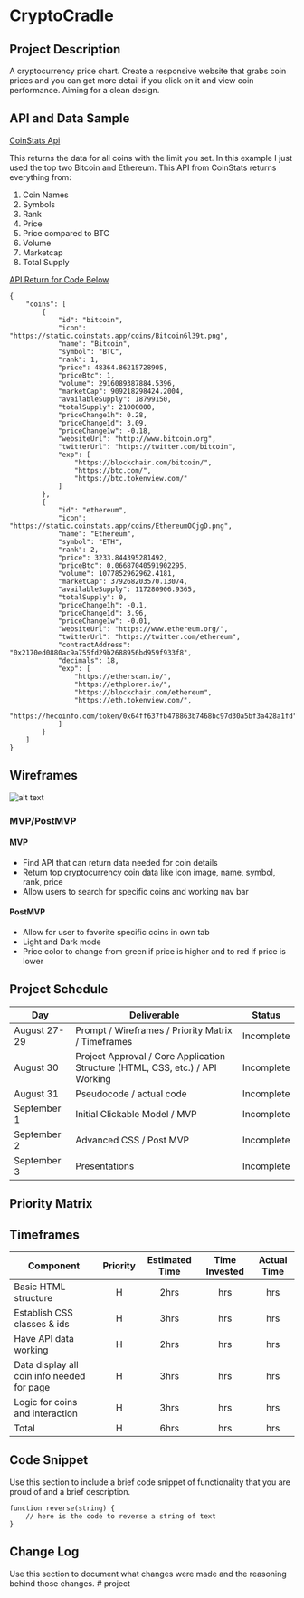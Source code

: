 # CryptoCradle

## Project Description

A cryptocurrency price chart. Create a responsive website that grabs coin prices and you can get more detail if you click on it and view coin performance. Aiming for a clean design.

## API and Data Sample
[CoinStats Api](https://documenter.getpostman.com/view/5734027/RzZ6Hzr3?version=latest)

This returns the data for all coins with the limit you set. In this example I just used the top two Bitcoin and Ethereum. This API from CoinStats returns everything from: 
1. Coin Names 
2. Symbols
3. Rank 
4. Price 
5. Price compared to BTC 
6. Volume
7. Marketcap
8. Total Supply

[API Return for Code Below](https://api.coinstats.app/public/v1/coins?skip=0&limit=2&currency=USD)
```
{
    "coins": [
        {
            "id": "bitcoin",
            "icon": "https://static.coinstats.app/coins/Bitcoin6l39t.png",
            "name": "Bitcoin",
            "symbol": "BTC",
            "rank": 1,
            "price": 48364.86215728905,
            "priceBtc": 1,
            "volume": 2916089387884.5396,
            "marketCap": 909218298424.2004,
            "availableSupply": 18799150,
            "totalSupply": 21000000,
            "priceChange1h": 0.28,
            "priceChange1d": 3.09,
            "priceChange1w": -0.18,
            "websiteUrl": "http://www.bitcoin.org",
            "twitterUrl": "https://twitter.com/bitcoin",
            "exp": [
                "https://blockchair.com/bitcoin/",
                "https://btc.com/",
                "https://btc.tokenview.com/"
            ]
        },
        {
            "id": "ethereum",
            "icon": "https://static.coinstats.app/coins/EthereumOCjgD.png",
            "name": "Ethereum",
            "symbol": "ETH",
            "rank": 2,
            "price": 3233.844395281492,
            "priceBtc": 0.06687040591902295,
            "volume": 1077852962962.4181,
            "marketCap": 379268203570.13074,
            "availableSupply": 117280906.9365,
            "totalSupply": 0,
            "priceChange1h": -0.1,
            "priceChange1d": 3.96,
            "priceChange1w": -0.01,
            "websiteUrl": "https://www.ethereum.org/",
            "twitterUrl": "https://twitter.com/ethereum",
            "contractAddress": "0x2170ed0880ac9a755fd29b2688956bd959f933f8",
            "decimals": 18,
            "exp": [
                "https://etherscan.io/",
                "https://ethplorer.io/",
                "https://blockchair.com/ethereum",
                "https://eth.tokenview.com/",
                "https://hecoinfo.com/token/0x64ff637fb478863b7468bc97d30a5bf3a428a1fd"
            ]
        }
    ]
}
```

## Wireframes

![alt text](https://github.com/thenathanlyle/project/blob/3106c6ffa5a2b38c8edc1e0de96182f28189ca45/CryptoCradleConcept.png "CryptoCradleConcept")

### MVP/PostMVP
#### MVP 
* Find API that can return data needed for coin details
* Return top cryptocurrency coin data like icon image, name, symbol, rank, price
* Allow users to search for specific coins and working nav bar
#### PostMVP  
* Allow for user to favorite specific coins in own tab
* Light and Dark mode
* Price color to change from green if price is higher and to red if price is lower

## Project Schedule
|  Day | Deliverable | Status
|---|---| ---|
|August 27-29| Prompt / Wireframes / Priority Matrix / Timeframes | Incomplete
|August 30| Project Approval / Core Application Structure (HTML, CSS, etc.) / API Working | Incomplete
|August 31| Pseudocode / actual code | Incomplete
|September 1| Initial Clickable Model / MVP  | Incomplete
|September 2| Advanced CSS / Post MVP | Incomplete
|September 3| Presentations | Incomplete

## Priority Matrix



## Timeframes
| Component | Priority | Estimated Time | Time Invested | Actual Time |
| --- | :---: |  :---: | :---: | :---: |
| Basic HTML structure | H | 2hrs| hrs | hrs |
| Establish CSS classes & ids | H | 3hrs| hrs | hrs |
| Have API data working | H | 2hrs| hrs | hrs |
| Data display all coin info needed for page | H | 3hrs| hrs | hrs |
| Logic for coins and interaction | H | 3hrs| hrs | hrs |
| Total | H | 6hrs| hrs | hrs |

## Code Snippet

Use this section to include a brief code snippet of functionality that you are proud of and a brief description.  

```
function reverse(string) {
	// here is the code to reverse a string of text
}
```

## Change Log
 Use this section to document what changes were made and the reasoning behind those changes.  # project

